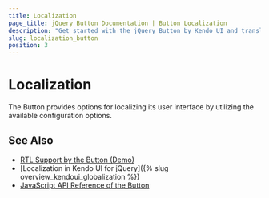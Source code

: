 ```yaml
---
title: Localization
page_title: jQuery Button Documentation | Button Localization
description: "Get started with the jQuery Button by Kendo UI and translate its messages for different culture locales."
slug: localization_button
position: 3
---
```


# Localization

The Button provides options for localizing its user interface by utilizing the available configuration options.

## See Also

* [RTL Support by the Button (Demo)](https://demos.telerik.com/kendo-ui/button/right-to-left-support)
* [Localization in Kendo UI for jQuery]({% slug overview_kendoui_globalization %})
* [JavaScript API Reference of the Button](/api/javascript/ui/button)
